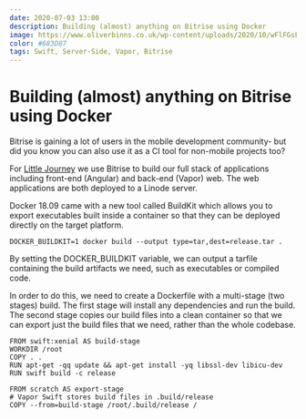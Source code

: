 ```yaml
---
date: 2020-07-03 13:00
description: Building (almost) anything on Bitrise using Docker
image: https://www.oliverbinns.co.uk/wp-content/uploads/2020/10/wFlFGsF3_400x400.jpg
color: #683D87
tags: Swift, Server-Side, Vapor, Bitrise
---
```

# Building (almost) anything on Bitrise using Docker

Bitrise is gaining a lot of users in the mobile development community- but did you know you can also use it as a CI tool for non-mobile projects too?

For [Little Journey](https://littlesparkshospital.com/) we use Bitrise to build our full stack of applications including front-end (Angular) and back-end (Vapor) web. The web applications are both deployed to a Linode server.

Docker 18.09 came with a new tool called BuildKit which allows you to export executables built inside a container so that they can be deployed directly on the target platform.

```
DOCKER_BUILDKIT=1 docker build --output type=tar,dest=release.tar .
```

By setting the DOCKER_BUILDKIT variable, we can output a tarfile containing the build artifacts we need, such as executables or compiled code.

In order to do this, we need to create a Dockerfile with a multi-stage (two stages) build. The first stage will install any dependencies and run the build. The second stage copies our build files into a clean container so that we can export just the build files that we need, rather than the whole codebase.

```
FROM swift:xenial AS build-stage
WORKDIR /root
COPY . .
RUN apt-get -qq update && apt-get install -yq libssl-dev libicu-dev
RUN swift build -c release

FROM scratch AS export-stage
# Vapor Swift stores build files in .build/release
COPY --from=build-stage /root/.build/release /
```
